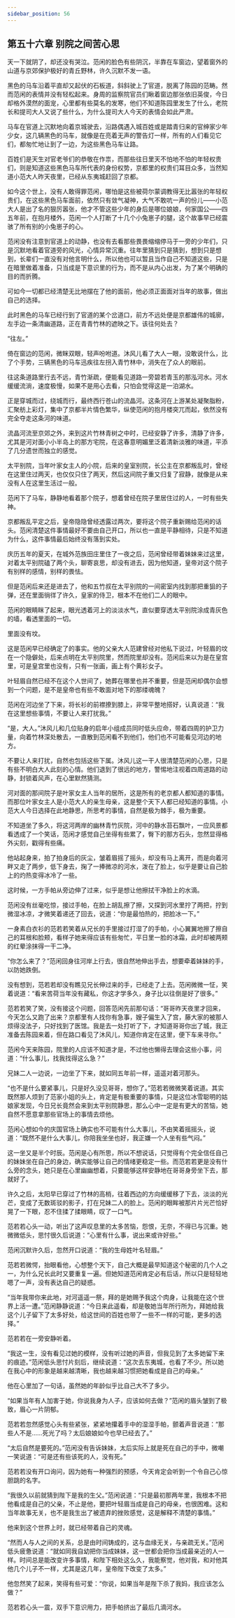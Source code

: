 ```yaml
---
sidebar_position: 56
---
```


## 第五十六章 **别院之间苦心思**

天一下就阴了，却还没有哭泣。范闲的脸色有些阴沉，半靠在车窗边，望着窗外的山道与京郊保护极好的青丘野林，许久沉默不发一语。

黑色的马车沿着平直却又起伏的石板道，斜斜驶上了官道，脱离了陈园的范畴。然而范闲的表情并没有轻松起来。身周的监察院官员们瞅着窗边那张依旧英俊，今日却格外漠然的面宠，心里都有些莫名的发寒，他们不知道陈园里发生了什么，老院长和提司大人又说了些什么，为什么提司大人今天的表情会如此严肃。

马车在官道上沉默地向着京城驶去，沿路偶遇入城百姓或是踏青归来的官绅家少年少女，这几辆黑色的马车，就像是在亮着无声的警告灯一样，所有的人们看见它们，都匆忙地让到了一边，为这些黑色马车让路。

百姓们是天生对官老爷们的恭敬在作祟，而那些往日里天不怕地不怕的年轻权贵们，则是知道这些黑色马车所代表的身份权势，京都里的权贵们耳目众多，当然知道小范大人昨天夜里，已经从东夷城赶回了京都。

如今这个世上，没有人敢得罪范闲，哪怕是这些被荷尔蒙调教得无比嚣张的年轻权贵们，在这些黑色马车面前，依然只有敛气凝神，大气不敢吭一声的份儿——小范大人是出了名的狠厉嚣张，他才不管这些少年的身后是哪位娘娘，何家国公——四五年前，在抱月楼外，范闲一个人打断了十几个小兔崽子的腿，这个故事早已经震骇了所有别的小兔崽子的心。

范闲没有注意到官道上的动静，也没有去看那些畏畏缩缩停马于一旁的少年们，只是沉默地看着官道旁的风光，心情异常沉重。往年里猜到只是猜到，想到只是想到，长辈们一直没有对他言明什么，所以他也可以暂且当作自己不知道这些，只是在暗里做着准备，只当成是下意识里的行为，而不是从内心出发，为了某个明确的目的而折腾。

可如今一切都已经清楚无比地摆在了他的面前，他必须正面面对当年的故事，做出自己的选择。

此时黑色的马车已经行到了官道的某个岔道口，前方不远处便是京都雄伟的城廓，左手边一条清幽道路，正在青青竹林的遮映之下。该往何处去？

“往左。”

倚在窗边的范闲，微眯双眼，轻声吩咐道。沐风儿看了大人一眼，没敢说什么，比了个手势，三辆黑色的马车迅疾往左拐入青竹林中，消失在了众人的眼前。

往这条道路里行去不远，青竹渐疏，便能看见道路一旁碧若青玉的那泓河水。河水缓缓流淌，速度极慢，如果不是用心去看，只怕会觉得这是一泊湖水。

正是穿城而过，绕城而行，最终西行苍山的流晶河。这条河在上游某处凝聚脂粉，汇聚舫上彩灯，集中了京都半片情色繁华，纵使范闲的抱月楼突兀而起，依然没有完全夺走这条河的味道。

流晶河流至京郊之外，来到这片竹林青树之中时，已经安静了许多，清静了许多，尤其是河对面小小半岛上的那方宅院，在这春意明媚里泛着清新淡雅的味道，平添了几分遗世而独立的感觉。

太平别院，当年叶家女主人的小院，后来的皇室别院，长公主在京都叛乱时，曾经在这里住过两天，也仅仅只住了两天，然后这间院子重又归复了寂静，就像是从来没有人在这里生活过一般。

范闲下了马车，静静地看着那个院子，想着曾经在院子里居住过的人，一时有些失神。

京都叛乱平定之后，皇帝隐隐曾经透露过两次，要将这个院子重新赐给范闲的话头。范闲清楚这件事情最好不要由自己开口，所以也一直是平静相待，只是不知道为什么，这件事情最后始终没有落到实处。

庆历五年的夏天，在城外范族田庄里住了一夜之后，范闲曾经带着妹妹来过这里，对着太平别院磕了两个头，聊寄哀思，却没有进去，因为他知道，皇帝对这个院子有别样的感情，别样的畏怯。

但是范闲后来还是进去了，他和五竹叔在太平别院的一间密室内找到那把重狙的子弹，还在里面徜徉了许久，皇家的侍卫，根本不在他们二人的眼中。

范闲的眼睛眯了起来，眼光透着河上的淡淡水气，直似要穿透太平别院涂成青灰色的墙，看透里面的一切。

里面没有坟。

这是范闲早已经确定了的事实。他的父亲大人范建曾经对他私下说过，叶轻眉的坟在一个隐僻处，后来点明在太平别院里，然而院里却没有。范闲后来以为是在皇宫里，可是皇宫里也没有，只有一张画，画上有个黄衫女子。

叶轻眉自然已经不在这个人世间了，她葬在哪里也并不重要，但是范闲却偶尔会想到一个问题，是不是皇帝也有些不敢面对地下的那缕魂魄？

范闲在河边坐了下来，将长衫的前襟撩到膝上，非常平整地搭好，认真说道：“我在这里想些事情，不要让人来打扰我。”

“是，大人。”沐风儿和几位贴身的启年小组成员同时低头应命，带着四周的护卫力量，向着竹林深处散去，一直散到范闲看不到他们，他们也不可能看见河边的地方。

不要让人来打扰，自然也包括这些下属。沐风儿这一干人很清楚范闲的心思，只是有些不明白大人此刻的心情。他们退到了很远的地方，警惕地注视着四周道路的动静，封锁着风声，在心里默然猜测。

河对面的那间院子是叶家女主人当年的居所，这是所有的老京都人都知道的事情。而那位叶家女主人是小范大人的亲生母亲，这是整个天下人都已经知道的事情。小范大人今日选择在此地静思，所思考的事情，自然是极为棘手，极为重要。

不知道坐了多久，将这河两岸的幽林青竹灰院，河中的静水苔石飘叶，一应风景都看透成了一个笑话，范闲才感觉自己坐得有些累了，臀下的那方石头，忽然显得格外尖刻，戳得有些痛。

他站起身来，拍了拍身后的灰尘，皱着眉摇了摇头，却没有马上离开，而是向着河畔又走了两步，低下身去，掬了一捧微凉的河水，泼在了脸上，似乎是要让自己脸上的灼热变得冰冷了一些。

这时候，一方手帕从旁边伸了过来，似乎是想让他擦拭干净脸上的水滴。

范闲没有丝毫吃惊，接过手帕，在脸上胡乱擦了擦，又探到河水里拧了两把，拧到微湿冰凉，才微笑着递还了回去，说道：“你是最怕热的，把脸冰一下。”

一身素白衣衫的范若若笑着从兄长的手里接过打湿了的手帕，小心翼翼地擦了擦自己的耳根和脸颊，看样子她来得应该有些匆忙，平日里一脸的冰霜，此时却被两颊的红晕涂抹得一干二净。

“你怎么来了？”范闲回身往河岸上行去，很自然地伸出手去，想要牵着妹妹的手，以防她跌倒。

没有想到，范若若却没有瞧见兄长伸过来的手，已经走了上去。范闲微微一怔，笑着说道：“看来苦荷当年没有藏私，你这才学多久，身子比以往倒是好了很多。”

范若若笑了笑，没有接这个问题，回答范闲先前那句话：“哥哥昨天夜里才回来，今天怎么又跑了出来？京都里有人找你有急事，嫂子偏生入了宫，藤大家的被那人烦得没法子，只好找到了医馆。我是去一处打听了下，才知道哥哥你出了城，我正准备去陈园来着，但在路口看见了沐风儿，知道你肯定在这里，便下车来寻你。”

范闲今天来陈园，院里的人应该不知道才是，不过他也懒得去理会这些小事，问道：“什么事儿，找我找得这么急？”

兄妹二人一边说，一边坐了下来，就如同五年前一样，遥遥对着河那头。

“也不是什么要紧事儿，只是好久没见哥哥，想你了。”范若若微微笑着说道。其实既然那人烦到了范家小姐的头上，肯定是有极重要的事情，只是这位冰雪聪明的姑娘家发现，今日兄长竟然会来到太平别院静思，那么心中一定是有更大的苦恼，她自然不愿意拿那些官场上的事情去烦他。

范闲心想如今的庆国官场上确实也不可能有什么大事儿，不由笑着摇摇头，说道：“既然不是什么大事儿，你陪我坐坐也好，我正嫌一个人坐有些气闷。”

这一坐又是半个时辰。范闲是心有所思，所以不想说话，只觉得有个完全信任自己的妹妹坐在自己的身边，确实能够让自己的情绪更稳定一些。而范若若更是没有什么旁的念头，她只是在心里幽幽想着，只要能够这样安静地在哥哥身旁坐下去，那就好了。

许久之后，太阳早已穿过了竹林的高梢，往着西边的方向缓缓移了下去，淡淡的光芒，变成了无数斑驳的影子，打在兄妹二人的脸上。范闲的眼眸被那片片光芒恰好晃了一下眼，忍不住揉了揉眼睛，叹了一口气。

范若若心头一动，听出了这声叹息里的太多苦恼，怨恨，无奈，不得已与沉重。她微微低头，思忖很久后说道：“心里有什么事，说出来或许好些。”

范闲沉默许久后，忽然开口说道：“我的生母姓叶名轻眉。”

范若若微愕，抬眼看他，心想整个天下，自己大概是最早知道这个秘密的几个人之一，为什么兄长此时又要重复一遍。但她知道范闲肯定必有后话，所以只是轻轻地嗯了一声，没有表达自己的疑惑。

“当年我带你来此地，对河遥遥一祭，拜的是她赐予我这个肉身，让我能在这个世界上活一遭。”范闲静静说道：“今日来此遥看，却是敬她当年所行所为，拜她给我这个儿子留下了太多好处，给这世间的百姓也带了一些不一样的可能，更多的选择。”

范若若在一旁安静听着。

“我这一生，没有看见过她的模样，没有听过她的声音，但我见到了太多她留下来的痕迹。”范闲低头思忖片刻后，继续说道：“这次去东夷城，也看了不少。所以她在我心中的形象是越来越清晰，我也越来越习惯把她看成是自己的母亲。”

他在心里加了一句话，虽然她的年龄似乎比自己大不了多少。

“如果当年有人加害于她，你说我身为人子，应该如何去做？”范闲的眉头皱到了极致，眉心一片阴郁。

范若若忽然感觉心头有些紧张，紧紧地攥着手中的湿湿手帕，颤着声音说道：“那些人不是……死光了吗？太后娘娘如今也早已经去了。”

“太后自然是要死的。”范闲没有告诉妹妹，太后实际上就是死在自己的手中，微嘲一笑说道：“可是还有些该死的人，没有死。”

范若若没有开口询问，因为她有一种强烈的预感，今天肯定会听到一个令自己心惊胆跳的名字。

“我很久以前就猜到陛下是我的生父。”范闲说道：“只是最初那两年里，我根本不把他看成是自己的父亲，不止是他，要把叶轻眉当成是自己的母亲，也很困难。这和当年故事无关，也不是我生出了被遗弃的挫败感觉，这是解释不清楚的事情。”

他来到这个世界上时，就已经带着自己的灵魂。

“然而人与人之间的关系，总是由时间铸成的，这与血缘无关，与亲疏无关。”范闲低头疲惫说道：“就如同我自幼把你当成妹妹，这一世都会把你当成最亲近的人一样。时间总是能改变许多事情，和陛下相处这么久，我能察觉，他对我，和对他其他几个儿子不一样，尤其是这几年，皇帝陛下改变了太多。”

他忽然笑了起来，笑得有些可爱：“你说，如果当年是陛下杀了我妈，我应该怎么做？”

范若若心头一震，双手下意识用力，把手帕挤出了最后几滴河水。

